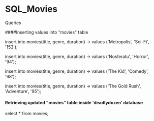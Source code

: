 # SQL_Movies
Queries

####Inserting values into "movies" table 

insert into movies(title, genre, duration)
-> values ('Metropolis', 'Sci-Fi', '153');

insert into movies(title, genre, duration)
-> values ('Nosferatu', 'Horror', '94');

insert into movies(title, genre, duration)
-> values ('The Kid', 'Comedy', '68');

insert into movies(title, genre, duration)
-> values ('The Gold Rush', 'Adventure', '95');


#### Retrieving updated "movies" table inside 'deadlydozen' database
select * from movies;
